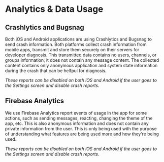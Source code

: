 # Analytics & Data Usage

## Crashlytics and Bugsnag

Both iOS and Android applications are using Crashlytics and Bugsnag to send crash information. Both platforms collect crash information from mobile apps, transmit and store them securely on their servers for developer diagnosis. This transmitted data contains no users, channels, or groups information; it does not contain any message content. The collected content contains only anonymous application and system state information during the crash that can be helfpul for diagnosis.

_These reports can be disabled on both iOS and Android if the user goes to the Settings screen and disable crash reports._

## Firebase Analytics

We use Firebase Analytics report events of usage in the app for some actions, such as sending messages, reacting, changing the theme of the app, etc. This is also anonymous information and does not contain any private information from the user. This is only being used with the purpose of understanding what features are being used more and how they're being used.

_These reports can be disabled on both iOS and Android if the user goes to the Settings screen and disable crash reports._
